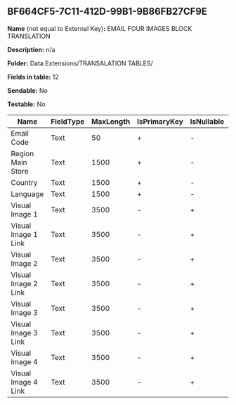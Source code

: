 ## BF664CF5-7C11-412D-99B1-9B86FB27CF9E

**Name** (not equal to External Key)**:** EMAIL FOUR IMAGES BLOCK TRANSLATION

**Description:** n/a

**Folder:** Data Extensions/TRANSALATION TABLES/

**Fields in table:** 12

**Sendable:** No

**Testable:** No

| Name | FieldType | MaxLength | IsPrimaryKey | IsNullable | DefaultValue |
| --- | --- | --- | --- | --- | --- |
| Email Code | Text | 50 | + | - |  |
| Region Main Store | Text | 1500 | + | - |  |
| Country | Text | 1500 | + | - |  |
| Language | Text | 1500 | + | - |  |
| Visual Image 1 | Text | 3500 | - | + |  |
| Visual Image 1 Link | Text | 3500 | - | + |  |
| Visual Image 2 | Text | 3500 | - | + |  |
| Visual Image 2 Link | Text | 3500 | - | + |  |
| Visual Image 3 | Text | 3500 | - | + |  |
| Visual Image 3 Link | Text | 3500 | - | + |  |
| Visual Image 4 | Text | 3500 | - | + |  |
| Visual Image 4 Link | Text | 3500 | - | + |  |
